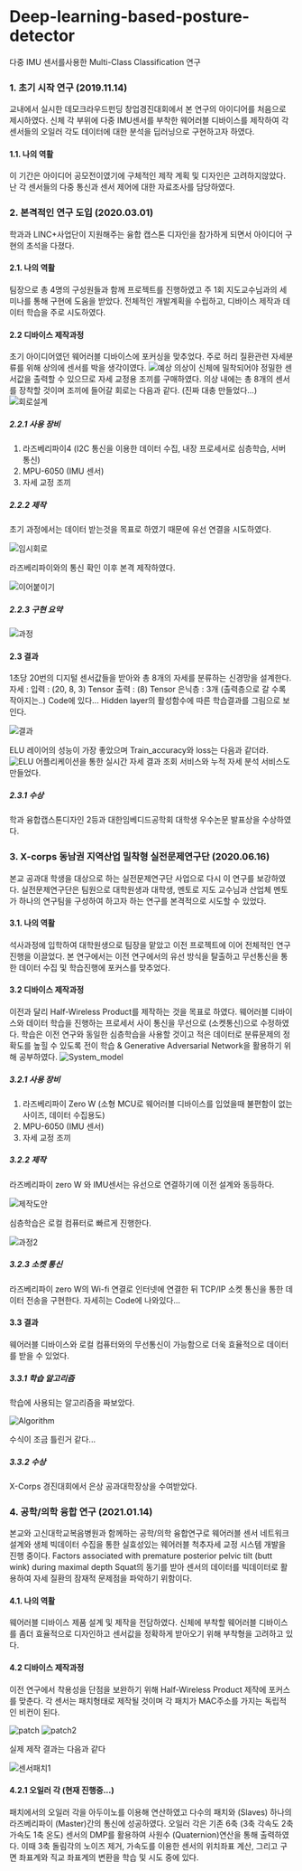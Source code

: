 # Deep-learning-based-posture-detector
다중 IMU 센서를사용한 Multi-Class Classification 연구

### 1. 초기 시작 연구 (2019.11.14)
교내에서 실시한 데모크라우드펀딩 창업경진대회에서 본 연구의 아이디어를 처음으로 제시하였다.
신체 각 부위에 다중 IMU센서를 부착한 웨어러블 디바이스를 제작하여 각 센서들의 오일러 각도 데이터에 대한 분석을 딥러닝으로 구현하고자 하였다.
#### 1.1. 나의 역활
이 기간은 아이디어 공모전이였기에 구체적인 제작 계획 및 디자인은 고려하지않았다.
난 각 센서들의 다중 통신과 센서 제어에 대한 자료조사를 담당하였다.

### 2. 본격적인 연구 도입 (2020.03.01)
학과과 LINC+사업단이 지원해주는 융합 캡스톤 디자인을 참가하게 되면서 아이디어 구현의 초석을 다졌다.

#### 2.1. 나의 역활
팀장으로 총 4명의 구성원들과 함께 프로젝트를 진행하였고 주 1회 지도교수님과의 세미나를 통해 구현에 도움을 받았다. 
전체적인 개발계획을 수립하고, 디바이스 제작과 데이터 학습을 주로 시도하였다.
#### 2.2 디바이스 제작과정
초기 아이디어였던 웨어러블 디바이스에 포커싱을 맞추었다. 주로 허리 질환관련 자세분류를 위해 상의에 센서를 박을 생각이였다.
![예상](https://user-images.githubusercontent.com/44052428/114373133-409bab00-9bbd-11eb-86af-cf2616144fd2.png)
의상이 신체에 밀착되어야 정밀한 센서값을 출력할 수 있으므로 자세 교정용 조끼를 구매하였다.
의상 내에는 총 8개의 센서를 장착할 것이며 조끼에 들어갈 회로는 다음과 같다. (진짜 대충 만들었다...)
![회로설계](https://user-images.githubusercontent.com/44052428/114373321-6e80ef80-9bbd-11eb-83aa-82a2acb444f4.jpg)
##### 2.2.1 사용 장비
1. 라즈베리파이4 (I2C 통신을 이용한 데이터 수집, 내장 프로세서로 심층학습, 서버 통신)
2. MPU-6050 (IMU 센서)
3. 자세 교정 조끼
##### 2.2.2 제작
초기 과정에서는 데이터 받는것을 목표로 하였기 때문에 유선 연결을 시도하였다.

![임시회로](https://user-images.githubusercontent.com/44052428/114374462-a0df1c80-9bbe-11eb-9011-158fa4959b43.jpg)

라즈베리파이와의 통신 확인 이후 본격 제작하였다.

![이어붙이기](https://user-images.githubusercontent.com/44052428/114374491-a6d4fd80-9bbe-11eb-936b-c427786f17e2.jpg)

##### 2.2.3 구현 요약
![과정](https://user-images.githubusercontent.com/44052428/114374895-16e38380-9bbf-11eb-9c17-4d814f995bba.png)

#### 2.3 결과
1초당 20번의 디지털 센서값들을 받아와 총 8개의 자세를 분류하는 신경망을 설계한다. 자세 : 
입력 : (20, 8, 3) Tensor
출력 : (8) Tensor
은닉층 : 3개 (출력층으로 갈 수록 작아지는..) Code에 있다...
Hidden layer의 활성함수에 따른 학습결과를 그림으로 보인다.

![결과](https://user-images.githubusercontent.com/44052428/114376194-5ced1700-9bc0-11eb-962c-fdd4cd298cba.png)

ELU 레이어의 성능이 가장 좋았으며 Train_accuracy와 loss는 다음과 같더라.
![ELU](https://user-images.githubusercontent.com/44052428/114376188-5bbbea00-9bc0-11eb-8ce0-430ee74663f8.png)
어플리케이션을 통한 실시간 자세 결과 조회 서비스와 누적 자세 분석 서비스도 만들었다.

##### 2.3.1 수상
학과 융합캡스톤디자인 2등과 대한임베디드공학회 대학생 우수논문 발표상을 수상하였다.

### 3. X-corps 동남권 지역산업 밀착형 실전문제연구단 (2020.06.16)
본교 공과대 학생을 대상으로 하는 실전문제연구단 사업으로 다시 이 연구를 보강하였다.
실전문제연구단은 팀원으로 대학원생과 대학생, 멘토로 지도 교수님과 산업체 멘토가 하나의 연구팀을 구성하여 하고자 하는 연구를 본격적으로 시도할 수 있었다. 

#### 3.1. 나의 역활
석사과정에 입학하여 대학원생으로 팀장을 맡았고 이전 프로젝트에 이어 전체적인 연구진행을 이끌었다.
본 연구에서는 이전 연구에서의 유선 방식을 탈출하고 무선통신을 통한 데이터 수집 및 학습진행에 포커스를 맞추었다. 
#### 3.2 디바이스 제작과정
이전과 달리 Half-Wireless Product를 제작하는 것을 목표로 하였다. 웨어러블 디바이스와 데이터 학습을 진행하는 프로세서 사이 통신을 무선으로 (소켓통신)으로 수정하였다.
학습은 이전 연구와 동일한 심층학습을 사용할 것이고 적은 데이터로 분류문제의 정확도를 높힐 수 있도록 전이 학습 & Generative Adversarial Network을 활용하기 위해 공부하였다.
![System_model](https://user-images.githubusercontent.com/44052428/114378840-11883800-9bc3-11eb-9131-6e127dcc8ef9.png)
##### 3.2.1 사용 장비
1. 라즈베리파이 Zero W (소형 MCU로 웨어러블 디바이스를 입었을때 불편함이 없는 사이즈, 데이터 수집용도)
2. MPU-6050 (IMU 센서)
3. 자세 교정 조끼
##### 3.2.2 제작
라즈베리파이 zero W 와 IMU센서는 유선으로 연결하기에 이전 설계와 동등하다.

![제작도안](https://user-images.githubusercontent.com/44052428/114389985-a80f2600-9bd0-11eb-84d6-a4289c77aa8b.jpg)

심층학습은 로컬 컴퓨터로 빠르게 진행한다. 

![과정2](https://user-images.githubusercontent.com/44052428/114391175-1f918500-9bd2-11eb-853b-a28ba2241cc9.png)

##### 3.2.3 소켓 통신
라즈베리파이 zero W의 Wi-fi 연결로 인터넷에 연결한 뒤 TCP/IP 소켓 통신을 통한 데이터 전송을 구현한다.
자세히는 Code에 나와있다...
#### 3.3 결과
웨어러블 디바이스와 로컬 컴퓨터와의 무선통신이 가능함으로 더욱 효율적으로 데이터를 받을 수 있었다.
##### 3.3.1 학습 알고리즘
학습에 사용되는 알고리즘을 짜보았다.

![Algorithm](https://user-images.githubusercontent.com/44052428/114391855-f8878300-9bd2-11eb-98ff-349781948be2.png)

수식이 조금 틀린거 같다...
##### 3.3.2 수상
X-Corps 경진대회에서 은상 공과대학장상을 수여받았다.

### 4. 공학/의학 융합 연구 (2021.01.14)
본교와 고신대학교복음병원과 함께하는 공학/의학 융합연구로 웨어러블 센서 네트워크 설계와 생체 빅데이터 수집을 통한 실효성있는 웨어러블 척추자세 교정 시스템 개발을 진행 중이다.
Factors associated with premature posterior pelvic tilt (butt wink) during maximal depth Squat의 동기를 받아 센서의 데이터를 빅데이터로 활용하여 자세 질환의 잠재적 문제점을 파악하기 위함이다.
#### 4.1. 나의 역활
웨어러블 디바이스 제품 설계 및 제작을 전담하였다.
신체에 부착할 웨어러블 디바이스를 좀더 효율적으로 디자인하고 센서값을 정확하게 받아오기 위해 부착형을 고려하고 있다.
#### 4.2 디바이스 제작과정
이전 연구에서 착용성을 단점을 보완하기 위해 Half-Wireless Product 제작에 포커스를 맞춘다. 
각 센서는 패치형태로 제작될 것이며 각 패치가 MAC주소를 가지는 독립적인 비컨이 된다.

![patch](https://user-images.githubusercontent.com/44052428/114397228-69319e00-9bd9-11eb-85eb-1cbd4d21d4a1.png) ![patch2](https://user-images.githubusercontent.com/44052428/114397236-6a62cb00-9bd9-11eb-80a8-91ccafa0a214.png)

실제 제작 결과는 다음과 같다

![센서패치1](https://user-images.githubusercontent.com/44052428/114397362-94b48880-9bd9-11eb-8967-ed56aa188bdc.jpg)

#### 4.2.1 오일러 각 (현재 진행중...)
패치에서의 오일러 각을 아두이노를 이용해 연산하였고 다수의 패치와 (Slaves) 하나의 라즈베리파이 (Master)간의 통신에 성공하였다.
오일러 각은 기존 6축 (3축 각속도 2축 가속도 1축 온도) 센서의 DMP를 활용하여 사원수 (Quaternion)연산을 통해 출력하였다.
이때 3축 돌림각의 노이즈 제거, 가속도를 이용한 센서의 위치좌표 계산, 그리고 구면 좌표계와 직교 좌표계의 변환을 학습 및 시도 중에 있다.
